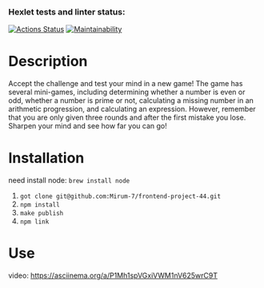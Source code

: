### Hexlet tests and linter status:
[![Actions Status](https://github.com/Mirum-7/frontend-project-44/workflows/hexlet-check/badge.svg)](https://github.com/Mirum-7/frontend-project-44/actions)
[![Maintainability](https://api.codeclimate.com/v1/badges/acdf7a8372a0799f8d99/maintainability)](https://codeclimate.com/github/Mirum-7/frontend-project-44/maintainability)

# Description

Accept the challenge and test your mind in a new game! The game has several mini-games, including determining whether a number is even or odd, whether a number is prime or not, calculating a missing number in an arithmetic progression, and calculating an expression. However, remember that you are only given three rounds and after the first mistake you lose. Sharpen your mind and see how far you can go!

# Installation 

need install node:
```brew install node```

1. ```got clone git@github.com:Mirum-7/frontend-project-44.git```
2. ```npm install```
3. ```make publish```
4. ```npm link```

# Use

video: https://asciinema.org/a/P1Mh1spVGxiVWM1nV625wrC9T

